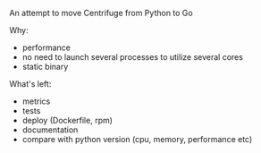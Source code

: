 An attempt to move Centrifuge from Python to Go

Why:

* performance
* no need to launch several processes to utilize several cores
* static binary

What's left:

* metrics
* tests
* deploy (Dockerfile, rpm) 
* documentation
* compare with python version (cpu, memory, performance etc)